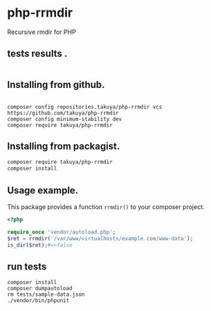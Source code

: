 # php-rrmdir

Recursive rmdir for PHP 

## tests results .
![<CircleciTest>](https://circleci.com/gh/takuya/php-rrmdir.svg?style=svg)

## Installing from github.
```

composer config repositories.takuya/php-rrmdir vcs https://github.com/takuya/php-rrmdir
composer config minimum-stability dev
composer require takuya/php-rrmdir
```
## Installing from packagist.
```sh
composer require takuya/php-rrmdir
composer install
````
## Usage example.
This package provides a function `rrmdir()` to your composer project.
```php
<?php

require_once 'vendor/autoload.php';
$ret = rrmdir('/var/www/virtualhosts/example.com/www-data');
is_dir($ret);#=>false
```


## run tests
```
composer install
composer dumpautoload
rm tests/sample-data.json
./vendor/bin/phpunit
```

